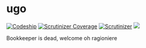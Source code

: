 # ugo
[![Codeship](https://img.shields.io/codeship/7ec59be0-723a-0135-828b-52ef08dd0262/master.svg)]() [![Scrutinizer Coverage](https://img.shields.io/scrutinizer/coverage/g/branch-bookkeeper/ugo.svg)](https://scrutinizer-ci.com/g/branch-bookkeeper/ugo/) [![Scrutinizer](https://img.shields.io/scrutinizer/g/branch-bookkeeper/ugo.svg)]() [![](https://img.shields.io/github/license/branch-bookkeeper/ugo.svg?maxAge=2592000)](https://github.com/branch-bookkeeper/ugo/blob/master/LICENSE)

Bookkeeper is dead, welcome oh ragioniere
